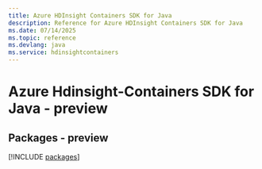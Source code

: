 ```yaml
---
title: Azure HDInsight Containers SDK for Java
description: Reference for Azure HDInsight Containers SDK for Java
ms.date: 07/14/2025
ms.topic: reference
ms.devlang: java
ms.service: hdinsightcontainers
---
```

# Azure Hdinsight-Containers SDK for Java - preview
## Packages - preview
[!INCLUDE [packages](hdinsight-containers-index.md)]